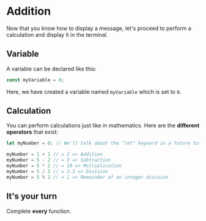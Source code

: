 # Addition

Now that you know how to display a message, let's proceed to perform a calculation and display it in the terminal.

## Variable

A variable can be declared like this:

```js
const myVariable = 0;
```

Here, we have created a variable named `myVariable` which is set to `0`.

## Calculation

You can perform calculations just like in mathematics. Here are the **different operators** that exist:

```js
let myNumber = 0; // We'll talk about the "let" keyword in a future tutorial

myNumber = 1 + 1 // = 2 => Addition
myNumber = 5 - 2 // = 3 => Subtraction
myNumber = 5 * 2 // = 10 => Multiplication
myNumber = 5 / 2 // = 2.5 => Division
myNumber = 5 % 2 // = 1 => Remainder of an integer division
```

## It's your turn

Complete **every** function.